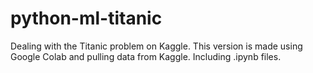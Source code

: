 # python-ml-titanic
Dealing with the Titanic problem on Kaggle. This version is made using Google Colab and pulling data from Kaggle.
Including .ipynb files.
